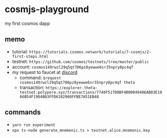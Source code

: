 # cosmjs-playground

my first cosmos dapp

## memo

- tutorial: `https://tutorials.cosmos.network/tutorials/7-cosmjs/2-first-steps.html`
- testnet: `https://github.com/cosmos/testnets/tree/master/public`
- account: `cosmos149rwzl29q5qt706pz8yewwe6sr35npry0pc4qf`
- my request to faucet at [discord](https://discord.com/channels/669268347736686612/953697793476821092/1105305660427604098)
  - command: `$request cosmos149rwzl29q5qt706pz8yewwe6sr35npry0pc4qf theta`
  - transaction: `https://explorer.theta-testnet.polypore.xyz/transactions/7748F517D0BF4B00049486AB83E1866B54F1904B03FFD6102960FFBE7A51EB48`

## commands

- `yarn run experiment`
- `npx ts-node generate_mnemonic.ts > testnet.alice.mnemonic.key`

